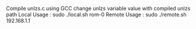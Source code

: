 Compile unlzs.c using GCC 
change unlzs variable value with compiled unlzs path 
Local Usage : 
sudo ./local.sh rom-0 
Remote Usage : 
sudo ./remote.sh 192.168.1.1 